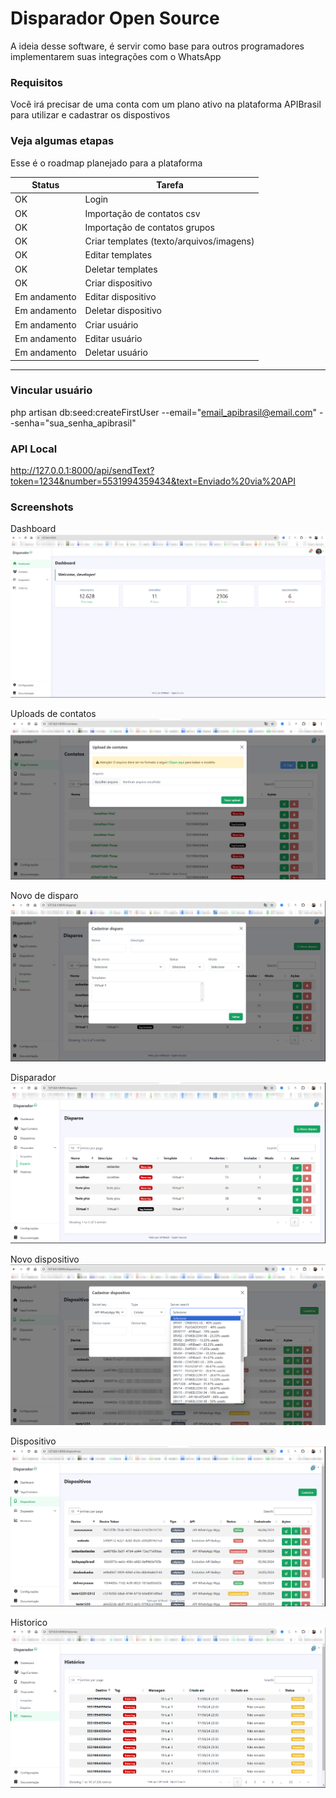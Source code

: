 # Disparador Open Source

A ideia desse software, é servir como base para outros programadores implementarem suas integrações com o WhatsApp 

### Requisitos
Você irá precisar de uma conta com um plano ativo na plataforma APIBrasil para utilizar e cadastrar os dispostivos

### Veja algumas etapas

Esse é o roadmap planejado para a plataforma 

| Status  | Tarefa                                      |
| ------- | --------                                    |
| OK   |   Login                                     |   
| OK   |   Importação de contatos csv              |   
| OK   |   Importação de contatos grupos             |   
| OK   |   Criar templates (texto/arquivos/imagens)  |   
| OK   |   Editar templates                          |   
| OK   |   Deletar templates                         |
| OK   |   Criar dispositivo                         |   
| Em andamento   |   Editar dispositivo                        |   
| Em andamento   |   Deletar dispositivo                       |   
| Em andamento   |   Criar usuário                             |   
| Em andamento   |   Editar usuário                            |   
| Em andamento   |   Deletar usuário                           |   

-------------------------------

### Vincular usuário
php artisan db:seed:createFirstUser --email="email_apibrasil@email.com" --senha="sua_senha_apibrasil"

### API Local
http://127.0.0.1:8000/api/sendText?token=1234&number=5531994359434&text=Enviado%20via%20API

### Screenshots
Dashboard
![Dashboard](screen-dashboard.png)

Uploads de contatos
![Contatos](screen-upload-contatos.png)

Novo de disparo
![Novo de disparo](screen-novo-disparos.png)

Disparador
![Disparador](screen-disparos.png)

Novo dispositivo
![Novo dispositivo](screen-novo-dispositivos.png)

Dispositivo
![Dispositivo](screen-dispositivos.png)

Historico
![Contatos](screen-historico.png)
